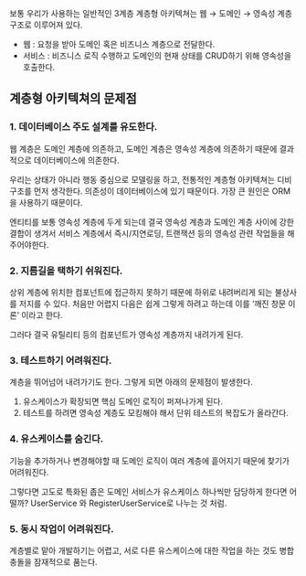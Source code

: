 보통 우리가 사용하는 일반적인 3계층 계층형 아키텍쳐는 웹 → 도메인 → 영속성 계층 구조로 이루어져 있다.

- 웹 : 요청을 받아 도메인 혹은 비즈니스 계층으로 전달한다.
- 서비스 : 비즈니스 로직 수행하고 도메인의 현재 상태를 CRUD하기 위해 영속성을 호출한다.

## 계층형 아키텍쳐의 문제점

### 1. 데이터베이스 주도 설계를 유도한다.

웹 계층은 도메인 계층에 의존하고, 도메인 계층은 영속성 계층에 의존하기 때문에 결과적으로 데이터베이스에 의존한다. 

우리는 상태가 아니라 행동 중심으로 모델링을 하고, 전통적인 계층형 아키텍쳐는 디비 구조를 먼저 생각한다. 의존성이 데이터베이스에 있기 때문이다. 가장 큰 원인은 ORM을 사용하기 때문이다.

엔티티를 보통 영속성 계층에 두게 되는데 결국 영속성 계층과 도메인 계층 사이에 강한 결합이 생겨서 서비스 계층에서 즉시/지연로딩, 트랜잭션 등의 영속성 관련 작업들을 해주어야한다.

### 2. 지름길을 택하기 쉬워진다.

상위 계층에 위치한 컴포넌트에 접근하지 못하기 때문에 하위로 내려버리게 되는 불상사를 저지를 수 있다. 처음만 어렵지 다음은 쉽게 그렇게 하려고 하는데 이를 ‘깨진 창문 이론’ 이라고 한다.

그러다 결국 유틸리티 등의 컴포넌트가 영속성 계층까지 내려가게 된다.

### 3. 테스트하기 어려워진다.

계층을 뛰어넘어 내려가기도 한다. 그렇게 되면 아래의 문제점이 발생한다.

1. 유스케이스가 확장되면 핵심 도메인 로직이 퍼져나가게 된다.
2. 테스트를 하려면 영속성 계층도 모킹해야 해서 단위 테스트의 복잡도가 올라간다.

### 4. 유스케이스를 숨긴다.

기능을 추가하거나 변경해야할 때 도메인 로직이 여러 계층에 흩어지기 때문에 찾기가 어려워진다.

그렇다면 고도로 특화된 좁은 도메인 서비스가 유스케이스 하나씩만 담당하게 한다면 어떨까? UserService 와 RegisterUserService로 나누는 것 처럼.

### 5. 동시 작업이 어려워진다.

계층별로 맡아 개발하기는 어렵고, 서로 다른 유스케이스에 대한 작업을 하는 것도 병합 충돌을 잠재적으로 품는다.
